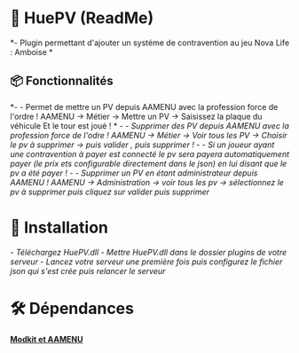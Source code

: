 # 💼  HuePV (ReadMe)
*- Plugin permettant d'ajouter un systéme de contravention au jeu Nova Life : Amboise *
## 📦 Fonctionnalités 
*- - Permet de mettre un PV depuis AAMENU avec la profession force de l'ordre ! AAMENU -> Métier -> Mettre un PV -> Saisissez la plaque du véhicule Et le tour est joué ! *
*- - Supprimer des PV depuis AAMENU avec la profession force de l'odre ! AAMENU -> Métier -> Voir tous les PV -> Choisir le pv à supprimer -> puis valider , puis supprimer !*
*- - Si un joueur ayant une contravention à payer est connecté le pv sera payera automatiquement payer (le prix ets configurable directement dans le json) en lui disant que le pv a été payer !*
*- - Supprimer un PV en étant administrateur depuis AAMENU ! AAMENU -> Administration -> voir tous les pv -> sélectionnez le pv à supprimer puis cliquez sur valider puis supprimer*
# 👷 Installation 
*- Téléchargez HuePV.dll*
*- Mettre HuePV.dll dans le dossier plugins de votre serveur*
*- Lancez votre serveur une première fois puis configurez le fichier json qui s'est crée puis relancer le serveur*
# 🛠️ Dépendances 
**[Modkit et AAMENU](https://github.com/Aarnow/NovaLife_ModKit-Releases/releases/latest)**
